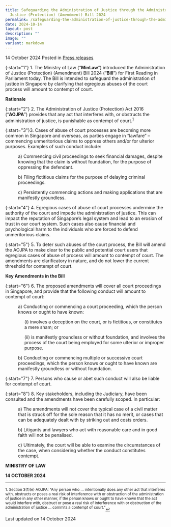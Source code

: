 ```yaml
---
title: Safeguarding the Administration of Justice through the Administration of
  Justice (Protection) (Amendment) Bill 2024
permalink: /safeguarding-the-administration-of-justice-through-the-administration-of-justice-protection-amendment-bill-2024/
date: 2024-10-14
layout: post
description: ""
image: ""
variant: markdown
---
```

14 October 2024 Posted in [Press releases](/news/press-releases)

{:start="1"}
1.&nbsp;The Ministry of Law (“**MinLaw**”) introduced the Administration of Justice (Protection) (Amendment) Bill 2024 (“**Bill**”) for First Reading in Parliament today. The Bill is intended to safeguard the administration of justice in Singapore by clarifying that egregious abuses of the court process will amount to contempt of court.

**Rationale**

{:start="2"} 2.&nbsp;The Administration of Justice (Protection) Act 2016 (“**AOJPA**”) provides that any act that interferes with, or obstructs the administration of justice, is punishable as contempt of court.<sup><a href="#fn1" id="ref1">1</a></sup>

{:start="3"}3.&nbsp;Cases of abuse of court processes are becoming more common in Singapore and overseas, as parties engage in “lawfare” – commencing unmeritorious claims to oppress others and/or for ulterior purposes. Examples of such conduct include:

<p style="margin-left: 40px">
a)&nbsp;Commencing civil proceedings to seek financial damages, despite knowing that the claim is without foundation, for the purpose of oppressing the defendant.</p>

<p style="margin-left: 40px">
b)&nbsp;Filing fictitious claims for the purpose of delaying criminal proceedings.</p>

<p style="margin-left: 40px">
c)&nbsp;Persistently commencing actions and making applications that are manifestly groundless.</p>

{:start="4"}
4.&nbsp;Egregious cases of abuse of court processes undermine the authority of the court and impede the administration of justice. This can impact the reputation of Singapore’s legal system and lead to an erosion of trust in our court system. Such cases also cause financial and psychological harm to the individuals who are forced to defend unmeritorious claims.

{:start="5"}
5.&nbsp;To deter such abuses of the court process, the Bill will amend the AOJPA to make clear to the public and potential court users that egregious cases of abuse of process will amount to contempt of court. The amendments are clarificatory in nature, and do not lower the current threshold for contempt of court.

**Key Amendments in the Bill**

{:start="6"}
6.&nbsp;The proposed amendments will cover all court proceedings in Singapore, and provide that the following conduct will amount to contempt of court:

<p style="margin-left: 40px">
a)&nbsp;Conducting or commencing a court proceeding, which the person knows or ought to have known:</p>

<p style="margin-left: 60px">
(i)&nbsp;involves a deception on the court, or is fictitious, or constitutes a mere sham; or</p>

<p style="margin-left: 60px">(ii)&nbsp;is manifestly groundless or without foundation, and involves the process of the court being employed for some ulterior or improper purpose.</p>

<p style="margin-left: 40px">
b)&nbsp;Conducting or commencing multiple or successive court proceedings, which the person knows or ought to have known are manifestly groundless or without foundation.</p>

{:start="7"}
7.&nbsp;Persons who cause or abet such conduct will also be liable for contempt of court.

{:start="8"}
8.&nbsp;Key stakeholders, including the Judiciary, have been consulted and the amendments have been carefully scoped. In particular:

<p style="margin-left: 40px">
a)&nbsp;The amendments will not cover the typical case of a civil matter that is struck off for the sole reason that it has no merit, or cases that can be adequately dealt with by striking out and costs orders.</p>

<p style="margin-left: 40px">
b)&nbsp;Litigants and lawyers who act with reasonable care and in good faith will not be penalised. </p>

<p style="margin-left: 40px">
c)&nbsp;Ultimately, the court will be able to examine the circumstances of the case, when considering whether the conduct constitutes contempt.</p>


**MINISTRY OF LAW**

**14 OCTOBER 2024**

***

<p><sup id="fn1">1. Section 3(1)(e) AOJPA: “Any person who … intentionally does any other act that interferes with, obstructs or poses a real risk of interference with or obstruction of the administration of justice in any other manner, if the person knows or ought to have known that the act would interfere with, obstruct or pose a real risk of interference with or obstruction of the administration of justice … commits a contempt of court.”</sup><a href="#ref1" title="Jump back to footnote 1 in the text." style="font-size: 12px">↩</a></p>

  

<p class="right-side-updated">Last updated on 14 October 2024</p>
